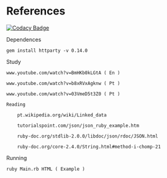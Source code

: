 
# References

[![Codacy Badge](https://api.codacy.com/project/badge/Grade/66532ac4c72b46539e38169590cf9edd)](https://www.codacy.com/app/Sphinxs/Wiki?utm_source=github.com&amp;utm_medium=referral&amp;utm_content=Sphinxs/Wiki&amp;utm_campaign=Badge_Grade)

Dependences

	gem install httparty -v 0.14.0

Study

	www.youtube.com/watch?v=BmHKb0kLGtA ( En )
	
	www.youtube.com/watch?v=b8xRVxAgknw ( Pt )

	www.youtube.com/watch?v=03VmeD5t3Z0 ( Pt )

	Reading
		
		pt.wikipedia.org/wiki/Linked_data

		tutorialspoint.com/json/json_ruby_example.htm

		ruby-doc.org/stdlib-2.0.0/libdoc/json/rdoc/JSON.html

		ruby-doc.org/core-2.4.0/String.html#method-i-chomp-21

Running
	
	ruby Main.rb HTML ( Example ) 
